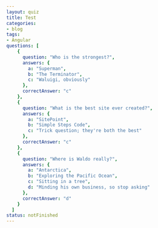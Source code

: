 ```yaml
---
layout: quiz
title: Test
categories:
- blog
tags:
- Angular
questions: [
    {
      question: "Who is the strongest?",
      answers: {
        a: "Superman",
        b: "The Terminator",
        c: "Waluigi, obviously"
      },
      correctAnswer: "c"
    },
    {
      question: "What is the best site ever created?",
      answers: {
        a: "SitePoint",
        b: "Simple Steps Code",
        c: "Trick question; they're both the best"
      },
      correctAnswer: "c"
    },
    {
      question: "Where is Waldo really?",
      answers: {
        a: "Antarctica",
        b: "Exploring the Pacific Ocean",
        c: "Sitting in a tree",
        d: "Minding his own business, so stop asking"
      },
      correctAnswer: "d"
    }
  ]
status: notFinished
---
```



